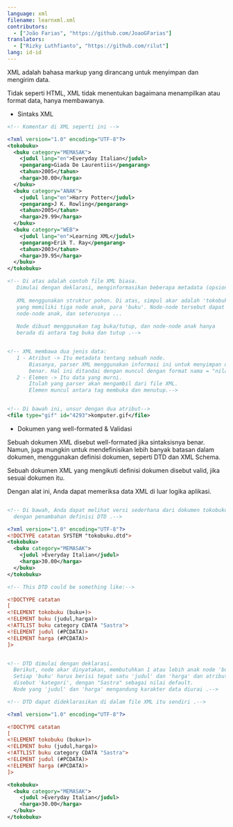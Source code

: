 ```yaml
---
language: xml
filename: learnxml.xml
contributors:
  - ["João Farias", "https://github.com/JoaoGFarias"]
translators:
  - ["Rizky Luthfianto", "https://github.com/rilut"]
lang: id-id
---
```


XML adalah bahasa markup yang dirancang untuk menyimpan dan mengirim data.

Tidak seperti HTML, XML tidak menentukan bagaimana menampilkan atau format data, hanya membawanya.

* Sintaks XML

```xml
<!-- Komentar di XML seperti ini -->

<?xml version="1.0" encoding="UTF-8"?>
<tokobuku>
  <buku category="MEMASAK">
    <judul lang="en">Everyday Italian</judul>
    <pengarang>Giada De Laurentiis</pengarang>
    <tahun>2005</tahun>
    <harga>30.00</harga>
  </buku>
  <buku category="ANAK">
    <judul lang="en">Harry Potter</judul>
    <pengarang>J K. Rowling</pengarang>
    <tahun>2005</tahun>
    <harga>29.99</harga>
  </buku>
  <buku category="WEB">
    <judul lang="en">Learning XML</judul>
    <pengarang>Erik T. Ray</pengarang>
    <tahun>2003</tahun>
    <harga>39.95</harga>
  </buku>
</tokobuku>

<!-- Di atas adalah contoh file XML biasa.
   Dimulai dengan deklarasi, menginformasikan beberapa metadata (opsional).
  
   XML menggunakan struktur pohon. Di atas, simpul akar adalah 'tokobuku',
   yang memiliki tiga node anak, para 'buku'. Node-node tersebut dapat memiliki
   node-node anak, dan seterusnya ...
  
   Node dibuat menggunakan tag buka/tutup, dan node-node anak hanya
   berada di antara tag buka dan tutup .-->


<!-- XML membawa dua jenis data:
   1 - Atribut -> Itu metadata tentang sebuah node.
       Biasanya, parser XML menggunakan informasi ini untuk menyimpan data dengan
       benar. Hal ini ditandai dengan muncul dengan format nama = "nilai" dalam pembukaan tag.
   2 - Elemen -> Itu data yang murni.
       Itulah yang parser akan mengambil dari file XML.
       Elemen muncul antara tag membuka dan menutup.-->


<!-- Di bawah ini, unsur dengan dua atribut-->
<file type="gif" id="4293">komputer.gif</file>


```

* Dokumen yang well-formated & Validasi

Sebuah dokumen XML disebut well-formated jika sintaksisnya benar.
Namun, juga mungkin untuk mendefinisikan lebih banyak batasan dalam dokumen,
menggunakan definisi dokumen, seperti DTD dan XML Schema.

Sebuah dokumen XML yang mengikuti definisi dokumen disebut valid,
jika sesuai dokumen itu.

Dengan alat ini, Anda dapat memeriksa data XML di luar logika aplikasi.

```xml

<!-- Di bawah, Anda dapat melihat versi sederhana dari dokumen tokobuku,
  dengan penambahan definisi DTD .-->

<?xml version="1.0" encoding="UTF-8"?>
<!DOCTYPE catatan SYSTEM "tokobuku.dtd">
<tokobuku>
  <buku category="MEMASAK">
    <judul >Everyday Italian</judul>
    <harga>30.00</harga>
  </buku>
</tokobuku>

<!-- This DTD could be something like:-->

<!DOCTYPE catatan
[
<!ELEMENT tokobuku (buku+)>
<!ELEMENT buku (judul,harga)>
<!ATTLIST buku category CDATA "Sastra">
<!ELEMENT judul (#PCDATA)>
<!ELEMENT harga (#PCDATA)>
]>


<!-- DTD dimulai dengan deklarasi.
  Berikut, node akar dinyatakan, membutuhkan 1 atau lebih anak node 'buku'.
  Setiap 'buku' harus berisi tepat satu 'judul' dan 'harga' dan atribut
  disebut 'kategori', dengan "Sastra" sebagai nilai default.
  Node yang 'judul' dan 'harga' mengandung karakter data diurai .-->

<!-- DTD dapat dideklarasikan di dalam file XML itu sendiri .-->

<?xml version="1.0" encoding="UTF-8"?>

<!DOCTYPE catatan
[
<!ELEMENT tokobuku (buku+)>
<!ELEMENT buku (judul,harga)>
<!ATTLIST buku category CDATA "Sastra">
<!ELEMENT judul (#PCDATA)>
<!ELEMENT harga (#PCDATA)>
]>

<tokobuku>
  <buku category="MEMASAK">
    <judul >Everyday Italian</judul>
    <harga>30.00</harga>
  </buku>
</tokobuku>
```
